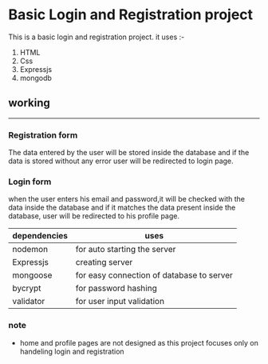 # Basic Login and Registration project

This is a basic login and registration project.
it uses :-
1. HTML
2. Css
3. Expressjs
4. mongodb

## working
***
###  Registration form

The data entered by the user will be stored inside the database and if the data is stored without any error user will be redirected to login page.

###  Login form

when the user enters his email and password,it will be checked with the data inside the database and if it matches the data present inside the database, user will be redirected to his profile page.

|dependencies|uses|
|----|----|
|nodemon|for auto starting the server|
|Expressjs|creating server|
|mongoose|for easy connection of database to server|
|bycrypt|for password hashing|
|validator|for user input validation|

### note
* home and profile pages are not designed as this project focuses only on handeling login and registration

